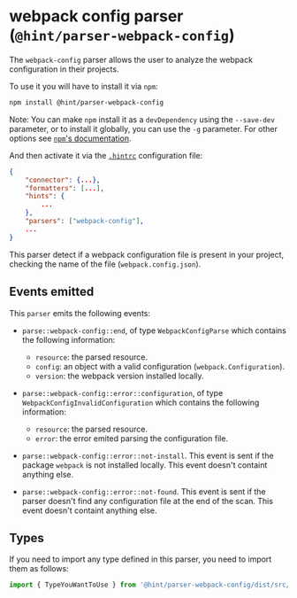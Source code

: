 # webpack config parser (`@hint/parser-webpack-config`)

The `webpack-config` parser allows the user to analyze the webpack
configuration in their projects.

To use it you will have to install it via `npm`:

```bash
npm install @hint/parser-webpack-config
```

Note: You can make `npm` install it as a `devDependency` using the
`--save-dev` parameter, or to install it globally, you can use the
`-g` parameter. For other options see [`npm`'s
documentation](https://docs.npmjs.com/cli/install).

And then activate it via the [`.hintrc`][hintrc] configuration file:

```json
{
    "connector": {...},
    "formatters": [...],
    "hints": {
        ...
    },
    "parsers": ["webpack-config"],
    ...
}
```

This parser detect if a webpack configuration file is present in your
project, checking the name of the file (`webpack.config.json`).

## Events emitted

This `parser` emits the following events:

* `parse::webpack-config::end`, of type `WebpackConfigParse`
  which contains the following information:

  * `resource`: the parsed resource.
  * `config`: an object with a valid configuration (`webpack.Configuration`).
  * `version`: the webpack version installed locally.

* `parse::webpack-config::error::configuration`, of type `WebpackConfigInvalidConfiguration`
  which contains the following information:

  * `resource`: the parsed resource.
  * `error`: the error emited parsing the configuration file.

* `parse::webpack-config::error::not-install`. This event is sent if
  the package `webpack` is not installed locally. This event doesn't
  containt anything else.

* `parse::webpack-config::error::not-found`. This event is sent if
  the parser doesn't find any configuration file at the end of the
  scan. This event doesn't containt anything else.

## Types

If you need to import any type defined in this parser, you need to
import them as follows:

```ts
import { TypeYouWantToUse } from '@hint/parser-webpack-config/dist/src/types';
```

<!-- Link labels: -->

[hintrc]: https://webhint.io/docs/user-guide/further-configuration/hintrc-formats/
